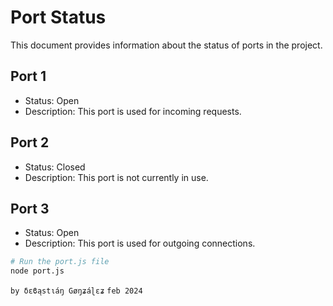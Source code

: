 # Port Status

This document provides information about the status of ports in the project.

## Port 1

- Status: Open
- Description: This port is used for incoming requests.

## Port 2

- Status: Closed
- Description: This port is not currently in use.

## Port 3

- Status: Open
- Description: This port is used for outgoing connections.

```bash
# Run the port.js file
node port.js
```

`by δεϐąstιáŋ Gøŋʑáɭεʑ`
`feb 2024`
